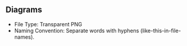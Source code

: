 ## Diagrams

* File Type: Transparent PNG
* Naming Convention: Separate words with hyphens (like-this-in-file-names).